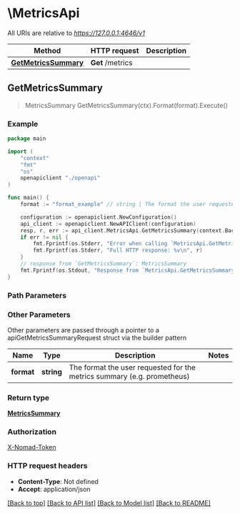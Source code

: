 # \MetricsApi

All URIs are relative to *https://127.0.0.1:4646/v1*

Method | HTTP request | Description
------------- | ------------- | -------------
[**GetMetricsSummary**](MetricsApi.md#GetMetricsSummary) | **Get** /metrics | 



## GetMetricsSummary

> MetricsSummary GetMetricsSummary(ctx).Format(format).Execute()



### Example

```go
package main

import (
    "context"
    "fmt"
    "os"
    openapiclient "./openapi"
)

func main() {
    format := "format_example" // string | The format the user requested for the metrics summary (e.g. prometheus) (optional)

    configuration := openapiclient.NewConfiguration()
    api_client := openapiclient.NewAPIClient(configuration)
    resp, r, err := api_client.MetricsApi.GetMetricsSummary(context.Background()).Format(format).Execute()
    if err != nil {
        fmt.Fprintf(os.Stderr, "Error when calling `MetricsApi.GetMetricsSummary``: %v\n", err)
        fmt.Fprintf(os.Stderr, "Full HTTP response: %v\n", r)
    }
    // response from `GetMetricsSummary`: MetricsSummary
    fmt.Fprintf(os.Stdout, "Response from `MetricsApi.GetMetricsSummary`: %v\n", resp)
}
```

### Path Parameters



### Other Parameters

Other parameters are passed through a pointer to a apiGetMetricsSummaryRequest struct via the builder pattern


Name | Type | Description  | Notes
------------- | ------------- | ------------- | -------------
 **format** | **string** | The format the user requested for the metrics summary (e.g. prometheus) | 

### Return type

[**MetricsSummary**](MetricsSummary.md)

### Authorization

[X-Nomad-Token](../README.md#X-Nomad-Token)

### HTTP request headers

- **Content-Type**: Not defined
- **Accept**: application/json

[[Back to top]](#) [[Back to API list]](../README.md#documentation-for-api-endpoints)
[[Back to Model list]](../README.md#documentation-for-models)
[[Back to README]](../README.md)


